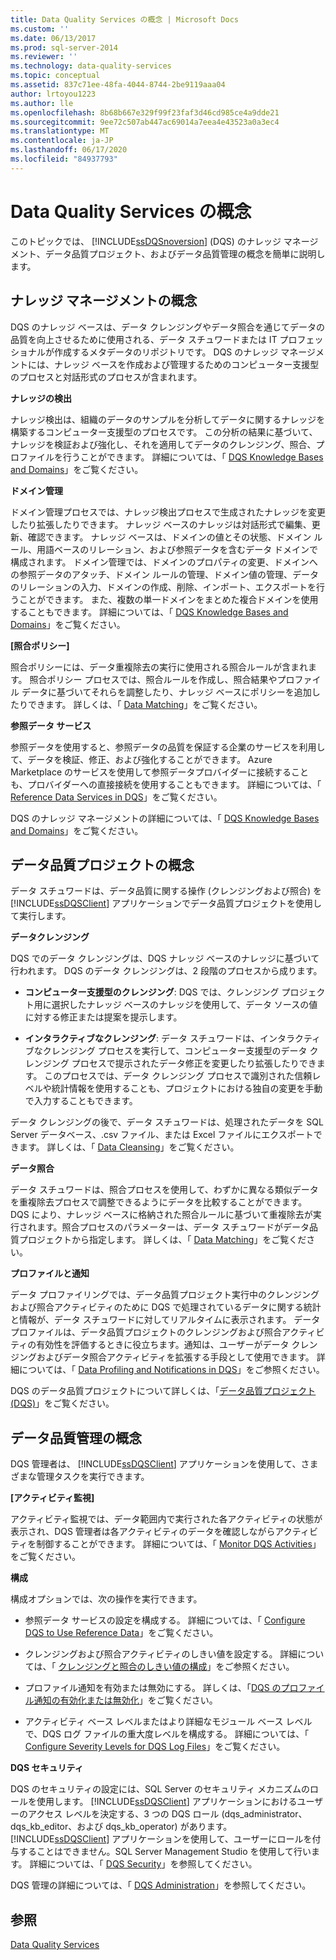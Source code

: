 ```yaml
---
title: Data Quality Services の概念 | Microsoft Docs
ms.custom: ''
ms.date: 06/13/2017
ms.prod: sql-server-2014
ms.reviewer: ''
ms.technology: data-quality-services
ms.topic: conceptual
ms.assetid: 837c71ee-48fa-4044-8744-2be9119aaa04
author: lrtoyou1223
ms.author: lle
ms.openlocfilehash: 8b68b667e329f99f23faf3d46cd985ce4a9dde21
ms.sourcegitcommit: 9ee72c507ab447ac69014a7eea4e43523a0a3ec4
ms.translationtype: MT
ms.contentlocale: ja-JP
ms.lasthandoff: 06/17/2020
ms.locfileid: "84937793"
---
```

# <a name="data-quality-services-concepts"></a>Data Quality Services の概念
  このトピックでは、 [!INCLUDE[ssDQSnoversion](../includes/ssdqsnoversion-md.md)] (DQS) のナレッジ マネージメント、データ品質プロジェクト、およびデータ品質管理の概念を簡単に説明します。  
  
##  <a name="knowledge-management-concepts"></a><a name="Knowledge"></a> ナレッジ マネージメントの概念  
 DQS のナレッジ ベースは、データ クレンジングやデータ照合を通じてデータの品質を向上させるために使用される、データ スチュワードまたは IT プロフェッショナルが作成するメタデータのリポジトリです。 DQS のナレッジ マネージメントには、ナレッジ ベースを作成および管理するためのコンピューター支援型のプロセスと対話形式のプロセスが含まれます。  
  
 **ナレッジの検出**  
  
 ナレッジ検出は、組織のデータのサンプルを分析してデータに関するナレッジを構築するコンピューター支援型のプロセスです。 この分析の結果に基づいて、ナレッジを検証および強化し、それを適用してデータのクレンジング、照合、プロファイルを行うことができます。 詳細については、「 [DQS Knowledge Bases and Domains](../../2014/data-quality-services/dqs-knowledge-bases-and-domains.md)」をご覧ください。  
  
 **ドメイン管理**  
  
 ドメイン管理プロセスでは、ナレッジ検出プロセスで生成されたナレッジを変更したり拡張したりできます。 ナレッジ ベースのナレッジは対話形式で編集、更新、確認できます。 ナレッジ ベースは、ドメインの値とその状態、ドメイン ルール、用語ベースのリレーション、および参照データを含むデータ ドメインで構成されます。 ドメイン管理では、ドメインのプロパティの変更、ドメインへの参照データのアタッチ、ドメイン ルールの管理、ドメイン値の管理、データのリレーションの入力、ドメインの作成、削除、インポート、エクスポートを行うことができます。 また、複数の単一ドメインをまとめた複合ドメインを使用することもできます。 詳細については、「 [DQS Knowledge Bases and Domains](../../2014/data-quality-services/dqs-knowledge-bases-and-domains.md)」をご覧ください。  
  
 **[照合ポリシー]**  
  
 照合ポリシーには、データ重複除去の実行に使用される照合ルールが含まれます。 照合ポリシー プロセスでは、照合ルールを作成し、照合結果やプロファイル データに基づいてそれらを調整したり、ナレッジ ベースにポリシーを追加したりできます。 詳しくは、「 [Data Matching](../../2014/data-quality-services/data-matching.md)」をご覧ください。  
  
 **参照データ サービス**  
  
 参照データを使用すると、参照データの品質を保証する企業のサービスを利用して、データを検証、修正、および強化することができます。 Azure Marketplace のサービスを使用して参照データプロバイダーに接続することも、プロバイダーへの直接接続を使用することもできます。 詳細については、「 [Reference Data Services in DQS](../../2014/data-quality-services/reference-data-services-in-dqs.md)」をご覧ください。  
  
 DQS のナレッジ マネージメントの詳細については、「 [DQS Knowledge Bases and Domains](../../2014/data-quality-services/dqs-knowledge-bases-and-domains.md)」をご覧ください。  
  
##  <a name="data-quality-project-concepts"></a><a name="Projects"></a> データ品質プロジェクトの概念  
 データ スチュワードは、データ品質に関する操作 (クレンジングおよび照合) を [!INCLUDE[ssDQSClient](../includes/ssdqsclient-md.md)] アプリケーションでデータ品質プロジェクトを使用して実行します。  
  
 **データクレンジング**  
  
 DQS でのデータ クレンジングは、DQS ナレッジ ベースのナレッジに基づいて行われます。 DQS のデータ クレンジングは、2 段階のプロセスから成ります。  
  
-   **コンピューター支援型のクレンジング**: DQS では、クレンジング プロジェクト用に選択したナレッジ ベースのナレッジを使用して、データ ソースの値に対する修正または提案を提示します。  
  
-   **インタラクティブなクレンジング**: データ スチュワードは、インタラクティブなクレンジング プロセスを実行して、コンピューター支援型のデータ クレンジング プロセスで提示されたデータ修正を変更したり拡張したりできます。 このプロセスでは、データ クレンジング プロセスで識別された信頼レベルや統計情報を使用することも、プロジェクトにおける独自の変更を手動で入力することもできます。  
  
 データ クレンジングの後で、データ スチュワードは、処理されたデータを SQL Server データベース、.csv ファイル、または Excel ファイルにエクスポートできます。 詳しくは、「 [Data Cleansing](../../2014/data-quality-services/data-cleansing.md)」をご覧ください。  
  
 **データ照合**  
  
 データ スチュワードは、照合プロセスを使用して、わずかに異なる類似データを重複除去プロセスで調整できるようにデータを比較することができます。 DQS により、ナレッジ ベースに格納された照合ルールに基づいて重複除去が実行されます。照合プロセスのパラメーターは、データ スチュワードがデータ品質プロジェクトから指定します。 詳しくは、「 [Data Matching](../../2014/data-quality-services/data-matching.md)」をご覧ください。  
  
 **プロファイルと通知**  
  
 データ プロファイリングでは、データ品質プロジェクト実行中のクレンジングおよび照合アクティビティのために DQS で処理されているデータに関する統計と情報が、データ スチュワードに対してリアルタイムに表示されます。 データ プロファイルは、データ品質プロジェクトのクレンジングおよび照合アクティビティの有効性を評価するときに役立ちます。通知は、ユーザーがデータ クレンジングおよびデータ照合アクティビティを拡張する手段として使用できます。 詳細については、「 [Data Profiling and Notifications in DQS](../../2014/data-quality-services/data-profiling-and-notifications-in-dqs.md)」をご参照ください。  
  
 DQS のデータ品質プロジェクトについて詳しくは、「[データ品質プロジェクト &#40;DQS&#41;](../../2014/data-quality-services/data-quality-projects-dqs.md)」をご覧ください。  
  
##  <a name="data-quality-administration-concepts"></a><a name="Admin"></a> データ品質管理の概念  
 DQS 管理者は、 [!INCLUDE[ssDQSClient](../includes/ssdqsclient-md.md)] アプリケーションを使用して、さまざまな管理タスクを実行できます。  
  
 **[アクティビティ監視]**  
  
 アクティビティ監視では、データ範囲内で実行された各アクティビティの状態が表示され、DQS 管理者は各アクティビティのデータを確認しながらアクティビティを制御することができます。 詳細については、「 [Monitor DQS Activities](../../2014/data-quality-services/monitor-dqs-activities.md)」をご覧ください。  
  
 **構成**  
  
 構成オプションでは、次の操作を実行できます。  
  
-   参照データ サービスの設定を構成する。 詳細については、「 [Configure DQS to Use Reference Data](../../2014/data-quality-services/configure-dqs-to-use-reference-data.md)」をご覧ください。  
  
-   クレンジングおよび照合アクティビティのしきい値を設定する。 詳細については、「 [クレンジングと照合のしきい値の構成](../../2014/data-quality-services/configure-threshold-values-for-cleansing-and-matching.md)」をご参照ください。  
  
-   プロファイル通知を有効または無効にする。 詳しくは、「[DQS のプロファイル通知の有効化または無効化](../../2014/data-quality-services/enable-or-disable-profiling-notifications-in-dqs.md)」をご覧ください。  
  
-   アクティビティ ベース レベルまたはより詳細なモジュール ベース レベルで、DQS ログ ファイルの重大度レベルを構成する。 詳細については、「 [Configure Severity Levels for DQS Log Files](../../2014/data-quality-services/configure-severity-levels-for-dqs-log-files.md)」をご覧ください。  
  
 **DQS セキュリティ**  
  
 DQS のセキュリティの設定には、SQL Server のセキュリティ メカニズムのロールを使用します。 [!INCLUDE[ssDQSClient](../includes/ssdqsclient-md.md)] アプリケーションにおけるユーザーのアクセス レベルを決定する、3 つの DQS ロール (dqs_administrator、dqs_kb_editor、および dqs_kb_operator) があります。 [!INCLUDE[ssDQSClient](../includes/ssdqsclient-md.md)] アプリケーションを使用して、ユーザーにロールを付与することはできません。SQL Server Management Studio を使用して行います。 詳細については、「 [DQS Security](../../2014/data-quality-services/dqs-security.md)」を参照してください。  
  
 DQS 管理の詳細については、「 [DQS Administration](../../2014/data-quality-services/dqs-administration.md)」を参照してください。  
  
## <a name="see-also"></a>参照  
 [Data Quality Services](../../2014/data-quality-services/data-quality-services.md)  
  
  
